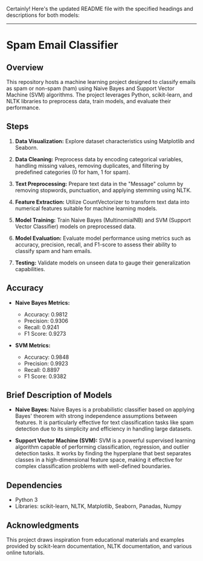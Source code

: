 Certainly! Here's the updated README file with the specified headings and descriptions for both models:

---

# Spam Email Classifier

## Overview

This repository hosts a machine learning project designed to classify emails as spam or non-spam (ham) using Naive Bayes and Support Vector Machine (SVM) algorithms. The project leverages Python, scikit-learn, and NLTK libraries to preprocess data, train models, and evaluate their performance.

## Steps

1. **Data Visualization:** Explore dataset characteristics using Matplotlib and Seaborn.
   
2. **Data Cleaning:** Preprocess data by encoding categorical variables, handling missing values, removing duplicates, and filtering by predefined categories (0 for ham, 1 for spam).
   
3. **Text Preprocessing:** Prepare text data in the "Message" column by removing stopwords, punctuation, and applying stemming using NLTK.
   
4. **Feature Extraction:** Utilize CountVectorizer to transform text data into numerical features suitable for machine learning models.
   
5. **Model Training:** Train Naive Bayes (MultinomialNB) and SVM (Support Vector Classifier) models on preprocessed data.
   
6. **Model Evaluation:** Evaluate model performance using metrics such as accuracy, precision, recall, and F1-score to assess their ability to classify spam and ham emails.
   
7. **Testing:** Validate models on unseen data to gauge their generalization capabilities.

## Accuracy

- **Naive Bayes Metrics:**
  - Accuracy: 0.9812
  - Precision: 0.9306
  - Recall: 0.9241
  - F1 Score: 0.9273

- **SVM Metrics:**
  - Accuracy: 0.9848
  - Precision: 0.9923
  - Recall: 0.8897
  - F1 Score: 0.9382

## Brief Description of Models

- **Naive Bayes:** Naive Bayes is a probabilistic classifier based on applying Bayes' theorem with strong independence assumptions between features. It is particularly effective for text classification tasks like spam detection due to its simplicity and efficiency in handling large datasets.
  
- **Support Vector Machine (SVM):** SVM is a powerful supervised learning algorithm capable of performing classification, regression, and outlier detection tasks. It works by finding the hyperplane that best separates classes in a high-dimensional feature space, making it effective for complex classification problems with well-defined boundaries.

## Dependencies

- Python 3
- Libraries: scikit-learn, NLTK, Matplotlib, Seaborn, Panadas, Numpy

## Acknowledgments

This project draws inspiration from educational materials and examples provided by scikit-learn documentation, NLTK documentation, and various online tutorials.
